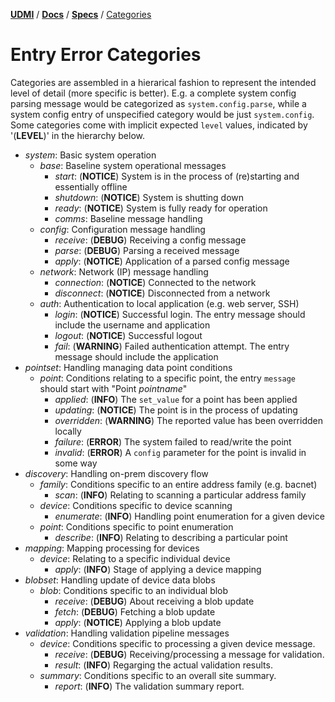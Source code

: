 [**UDMI**](../../) / [**Docs**](../) / [**Specs**](./) / [Categories](#)

# Entry Error Categories

Categories are assembled in a hierarical fashion to represent the intended level
of detail (more specific is better). E.g. a complete system config parsing message
would be categorized as `system.config.parse`, while a system config entry of
unspecified category would be just `system.config`. Some categories come with
implicit expected `level` values, indicated by '(**LEVEL**)' in the hierarchy below.

* _system_: Basic system operation
  * _base_: Baseline system operational messages
    * _start_: (**NOTICE**) System is in the process of (re)starting and essentially offline
    * _shutdown_: (**NOTICE**) System is shutting down
    * _ready_: (**NOTICE**) System is fully ready for operation
    * _comms_: Baseline message handling
  * _config_: Configuration message handling
    * _receive_: (**DEBUG**) Receiving a config message
    * _parse_: (**DEBUG**) Parsing a received message
    * _apply_: (**NOTICE**) Application of a parsed config message
  * _network_: Network (IP) message handling
    * _connection_: (**NOTICE**) Connected to the network
    * _disconnect_: (**NOTICE**) Disconnected from a network
  * _auth_: Authentication to local application (e.g. web server, SSH)
    * _login_: (**NOTICE**) Successful login. The entry message should include the username and application
    * _logout_: (**NOTICE**) Successful logout 
    * _fail_: (**WARNING**) Failed authentication attempt. The entry message should include the application
* _pointset_: Handling managing data point conditions
  * _point_: Conditions relating to a specific point, the entry `message` should start with "Point _pointname_"
    * _applied_: (**INFO**) The `set_value` for a point has been applied
    * _updating_: (**NOTICE**) The point is in the process of updating
    * _overridden_: (**WARNING**) The reported value has been overridden locally
    * _failure_: (**ERROR**) The system failed to read/write the point
    * _invalid_: (**ERROR**) A `config` parameter for the point is invalid in some way
* _discovery_: Handling on-prem discovery flow
  * _family_: Conditions specific to an entire address family (e.g. bacnet)
    * _scan_: (**INFO**) Relating to scanning a particular address family
  * _device_: Conditions specific to device scanning
    * _enumerate_: (**INFO**) Handling point enumeration for a given device
  * _point_: Conditions specific to point enumeration
    * _describe_: (**INFO**) Relating to describing a particular point
* _mapping_: Mapping processing for devices
  * _device_: Relating to a specific individual device
    * _apply_: (**INFO**) Stage of applying a device mapping
* _blobset_: Handling update of device data blobs
  * _blob_: Conditions specific to an individual blob
    * _receive_: (**DEBUG**) About receiving a blob update
    * _fetch_: (**DEBUG**) Fetching a blob update
    * _apply_: (**NOTICE**) Applying a blob update
* _validation_: Handling validation pipeline messages
  * _device_: Conditions specific to processing a given device message.
    * _receive_: (**DEBUG**) Receiving/processing a message for validation.
    * _result_: (**INFO**) Regarging the actual validation results.
  * _summary_: Conditions specific to an overall site summary.
    * _report_: (**INFO**) The validation summary report.
